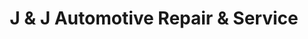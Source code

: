 ---
title: "J & J Automotive Repair & Service"
url: /medford/j-und-j-automotive-repair-und-service/
shop: Autowerkstatt
---